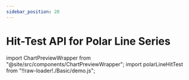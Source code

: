 ```yaml
---
sidebar_position: 20
---
```


# Hit-Test API for Polar Line Series 

import ChartPreviewWrapper from "@site/src/components/ChartPreviewWrapper";
import polarLineHitTest from "!!raw-loader!./Basic/demo.js";

<ChartPreviewWrapper jsContent={polarLineHitTest} />